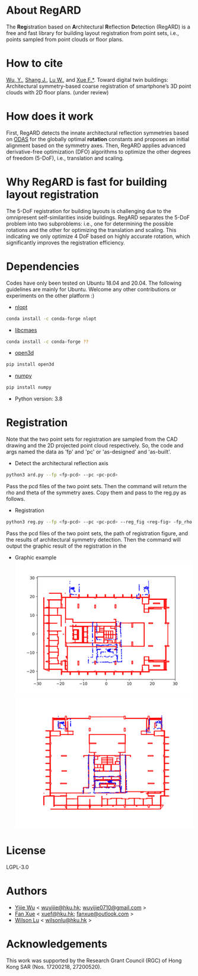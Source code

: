 # About RegARD

The **Reg**istration based on **A**rchitectural **R**eflection **D**etection (RegARD) is a free and fast library for building layout registration from point sets, i.e., points sampled from point clouds or floor plans.

# How to cite

[Wu, Y.](wuyijie@hku.hk), [Shang J.](jgshang@cug.edu.cn), [Lu W.](wilsonlu@hku.hk), and [Xue F.*](xuef@hku.hk). Toward digital twin buildings: Architectural symmetry-based coarse registration of smartphone’s 3D point clouds with 2D floor plans. (under review)

# How does it work

First, RegARD detects the innate architectural reflection symmetries based on [ODAS](//github.com/ffxue/odas) for the globally optimal **rotation** constants and proposes an initial alignment based on the symmetry axes. 
Then, RegARD applies advanced derivative-free optimization (DFO) algorithms to optimize the other degrees of freedom (5-DoF), i.e., translation and scaling. 

# Why RegARD is fast for building layout registration
The 5-DoF registration for building layouts is challenging due to the omnipresent self-similarities inside buildings. RegARD separates the 5-DoF problem into two subproblems: i.e., one for determining the possible rotations and the other for optimizing the translation and scaling. This indicating we only optimize 4 DoF based on highly accurate rotation, which significantly improves the registration efficiency. 

# Dependencies

Codes have only been tested on Ubuntu 18.04 and 20.04. The following guidelines are mainly for Ubuntu. 
Welcome any other contributions or experiments on the other platform :)

- [nlopt](//nlopt.readthedocs.io/) 
```sh
conda install -c conda-forge nlopt
```
- [libcmaes](//github.com/beniz/libcmaes)
```sh
conda install -c conda-forge ??
```
- [open3d](//pypi.org/project/open3d/)
```sh
pip install open3d
```
- [numpy](//pypi.org/project/numpy/)
```sh
pip install numpy
```
- Python version: 3.8

# Registration

Note that the two point sets for registration are sampled from the CAD drawing and the 2D projected point cloud respectively. So, the code and args named the data as 'fp' and 'pc' or 'as-designed' and 'as-built'.

- Detect the architectural reflection axis
```sh
python3 ard.py --fp <fp-pcd> --pc <pc-pcd>
```
Pass the pcd files of the two point sets. Then the command will return the rho and theta of the symmetry axes. Copy them and pass to the reg.py as follows.

- Registration
```sh
python3 reg.py --fp <fp-pcd> --pc <pc-pcd> --reg_fig <reg-fig> -fp_rho <fp_rho> --fp_theta <fp_theta> --pc_rho <pc_rho> --pc_theta <pc_theta>
```
Pass the pcd files of the two point sets, the path of registration figure, and the results of architectural symmetry detection. Then the command will output the graphic result of the registration in the <reg-fig>
- Graphic example
![Before registration](./before.png "Before registration")
![After registration](./after.png "After registration")

# License

LGPL-3.0

# Authors
* [Yijie Wu](//www.researchgate.net/profile/Yijie_Wu11) < wuyijie@hku.hk; wuyijie0710@gmail.com >
* [Fan Xue](//www.arch.hku.hk/staff/rec/xue-fan/) < xuef@hku.hk; fanxue@outlook.com >
* [Wilson Lu](//www.arch.hku.hk/staff/rec/lu-wilson-w-s/) < wilsonlu@hku.hk >



# Acknowledgements

This work was supported by the Research Grant Council (RGC) of Hong Kong SAR (Nos. 17200218, 27200520).
